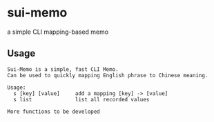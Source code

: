 # sui-memo
a simple CLI mapping-based memo

## Usage
```
Sui-Memo is a simple, fast CLI Memo.
Can be used to quickly mapping English phrase to Chinese meaning.

Usage:
  s [key] [value]     add a mapping [key] -> [value]
  s list              list all recorded values

More functions to be developed
```
